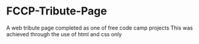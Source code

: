 # FCCP-Tribute-Page
A web tribute page completed as one of free code camp projects
This was achieved through the use of html and css only
